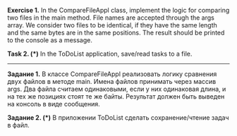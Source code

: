 **Exercise 1.**
In the CompareFileAppl class, implement the logic for comparing two files in the main method.
File names are accepted through the args array. We consider two files to be identical,
if they have the same length and the same bytes are in the same positions.
The result should be printed to the console as a message.

**Task 2. (*)**
In the ToDoList application, save/read tasks to a file.


___________________________________________________

**Задание 1.**
В классе CompareFileAppl реализовать логику сравнения двух файлов в методе main.
Имена файлов принимать через массив args. Два файла считаем одинаковыми,
если у них одинаковая длина, и на тех же позициях стоят те же байты.
Результат должен быть выведен на консоль в виде сообщения.

**Задание 2. (*)**
В приложении ToDoList сделать сохранение/чтение задач в файл.








